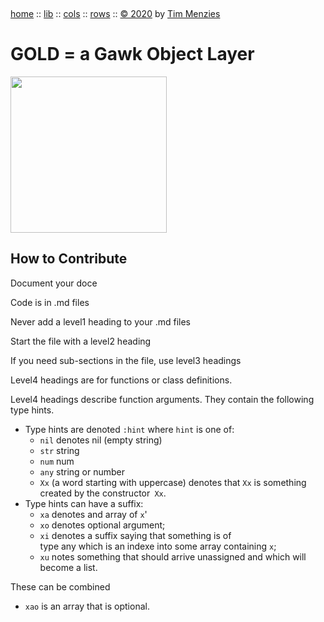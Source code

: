 <a name=top>&nbsp;<p>
<a href="https://github.com/timm/gold/blob/master/README.md#top">home</a> ::
<a href="https://github.com/timm/gold/blob/master/src/lib/README.md#top">lib</a> ::
<a href="https://github.com/timm/gold/blob/master/src/cols/README.md#top">cols</a> ::
<a href="https://github.com/timm/gold/blob/master/src/rows/README.md#top">rows</a> ::
<a href="http://github.com/timm/gold/blob/master/LICENSE.md#top">&copy;&nbsp;2020</a>&nbsp;by&nbsp;<a href="http://menzies.us">Tim&nbsp;Menzies</a>
<h1> GOLD = a Gawk Object Layer</h1>
<img width=250 src="https://raw.githubusercontent.com/timm/gold/master/etc/img/auk.png">

## How to Contribute

Document your doce

Code is in .md files

Never add a level1 heading to your .md files

Start the file with a level2 heading

If you need sub-sections in the file, use level3 headings

Level4 headings are for functions or class definitions.

Level4 headings describe function arguments. They contain the following type hints.

- Type hints are denoted `:hint` where `hint` is one of:
  - `nil` denotes nil (empty string)
  - `str` string
  - `num` num
  - `any` string or number
  - `Xx` (a word starting with uppercase) denotes that `Xx` is 
         something created by the constructor` Xx`.
- Type hints can have a suffix:
  - `xa` denotes and array of `x`'
  - `xo` denotes optional argument;
  - `xi` denotes a suffix saying  that something is of  
         type any which is an indexe into some array containing `x`;
  - `xu`  notes  something that should arrive unassigned and which will become a list.
  
These can be combined

- `xao` is an array that is optional.

